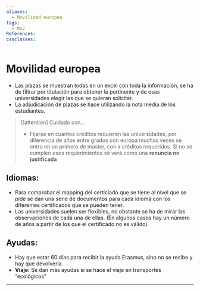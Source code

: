 ```yaml
---
aliases:
  - Movilidad europea
tags:
  - Mov
References: 
cssclasses:
---
```

# Movilidad europea
+ Las plazas se muestran todas en un excel con toda la información, se ha de filtrar por titulación para obtener la pertinente y de esas universidades elegir las que se quieran solicitar. 
+ La adjudicación de plazas se hace utilizando la nota media de los estudiantes. 

> [!attention] Cuidado con… 
> + Fijarse en cuantos créditos requieren las universidades, por diferencia de años entre grados con europa muchas veces se entra en un primero de master, con x créditos requeridos. Si no se cumplen esos requerimientos se verá como una **renuncia no justificada** 

## Idiomas:
+ Para comprobar el mapping del certiciado que se tiene al nivel que se pide se dan una serie de documentos para cada idioma con los diferentes certificados que se pueden tener. 
+ Las universidades suelen ser flexibles, no obstante se ha de mirar las observaciones de cada una de ellas. (En algunos casos hay un número de años a partir de los que el certificado no es válido)

## Ayudas:
+ Hay que estar 60 días para recibir la ayuda Erasmus, sino no se recibe y hay que devolverla. 
+ **Viaje:** Se dan más ayudas si se hace el viaje en transportes “ecológicos”

***